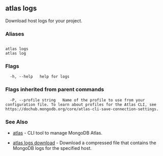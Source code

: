 ## atlas logs

Download host logs for your project.




### Aliases
```

atlas logs
atlas log
```



### Flags

```
  -h, --help   help for logs

```


### Flags inherited from parent commands

```
  -P, --profile string   Name of the profile to use from your configuration file. To learn about profiles for the Atlas CLI, see https://dochub.mongodb.org/core/atlas-cli-save-connection-settings.

```

### See Also


* [atlas](atlas.md)	- CLI tool to manage MongoDB Atlas.

* [atlas logs download](atlas_logs_download.md)	- Download a compressed file that contains the MongoDB logs for the specified host.



